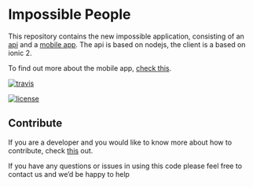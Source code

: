 # Impossible People

This repository contains the new impossible application, consisting of an [api](https://github.com/iampossible/impossiblepeople/tree/master/api) and a [mobile app](https://github.com/iampossible/impossiblepeople/tree/master/app). The api is based on nodejs, the client is a based on ionic 2.

To find out more about the mobile app, [check this](https://github.com/iampossible/impossiblepeople/blob/master/app/README.md).

[![travis](https://travis-ci.org/iampossible/gnome.svg?branch=master)](https://travis-ci.org/iampossible/gnome)

[![license](https://img.shields.io/github/license/iampossible/impossiblepeople.svg)](https://github.com/iampossible/impossiblepeople/blob/master/LICENSE)

## Contribute
If you are a developer and you would like to know more about how to contribute, check [this](https://github.com/iampossible/impossiblepeople/blob/master/DEVELOPER.md) out.


If you have any questions or issues in using this code please feel free to contact us and we’d be happy to help

